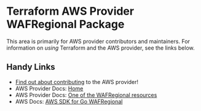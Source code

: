 # Terraform AWS Provider WAFRegional Package
<!-- markdownlint-disable MD026 -->
This area is primarily for AWS provider contributors and maintainers. For information on _using_ Terraform and the AWS provider, see the links below.


## Handy Links
* [Find out about contributing](../../../docs/contributing) to the AWS provider!
* AWS Provider Docs: [Home](https://registry.terraform.io/providers/hashicorp/aws/latest/docs)
* AWS Provider Docs: [One of the WAFRegional resources](https://registry.terraform.io/providers/hashicorp/aws/latest/docs/resources/wafregional_byte_match_set)
* AWS Docs: [AWS SDK for Go WAFRegional](https://docs.aws.amazon.com/sdk-for-go/api/service/wafregional/)
